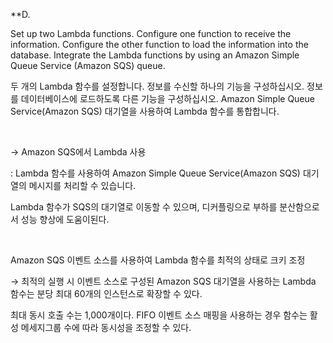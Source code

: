 **D.

Set up two Lambda functions. Configure one function to receive the information. Configure the other function to load the information into the database. Integrate the Lambda functions by using an Amazon Simple Queue Service (Amazon SQS) queue.

두 개의 Lambda 함수를 설정합니다. 정보를 수신할 하나의 기능을 구성하십시오. 정보를 데이터베이스에 로드하도록 다른 기능을 구성하십시오. Amazon Simple Queue Service(Amazon SQS) 대기열을 사용하여 Lambda 함수를 통합합니다.

​

→ Amazon SQS에서 Lambda 사용

: Lambda 함수를 사용하여 Amazon Simple Queue Service(Amazon SQS) 대기열의 메시지를 처리할 수 있습니다.

Lambda 함수가 SQS의 대기열로 이동할 수 있으며, 디커플링으로 부하를 분산함으로서 성능 향상에 도움이된다.

​

Amazon SQS 이벤트 소스를 사용하여 Lambda 함수를 최적의 상태로 크키 조정

→ 최적의 실행 시 이벤트 소스로 구성된 Amazon SQS 대기열을 사용하는 Lambda 함수는 분당 최대 60개의 인스턴스로 확장할 수 있다.

최대 동시 호출 수는 1,000개이다. FIFO 이벤트 소스 매핑을 사용하는 경우 함수는 활성 메세지그룹 수에 따라 동시성을 조정할 수 있다.